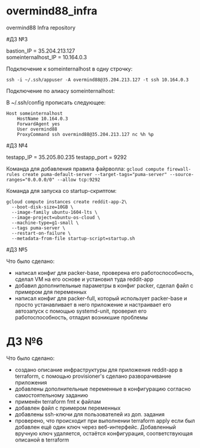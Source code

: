 # overmind88_infra
overmind88 Infra repository

#ДЗ №3

bastion_IP = 35.204.213.127  
someinternalhost_IP = 10.164.0.3

Подключение к someinternalhost в одну строчку:

`ssh -i ~/.ssh/appuser -A overmind88@35.204.213.127 -t ssh 10.164.0.3`

Подключение по алиасу someinternalhost:

В ~/.ssh/config прописать следующее:

```
Host someinternalhost
    HostName 10.164.0.3
    ForwardAgent yes
    User overmind88
    ProxyCommand ssh overmind88@35.204.213.127 nc %h %p
```

#ДЗ №4

testapp_IP = 35.205.80.235
testapp_port = 9292 

Команда для добавления правила файрволла: 
`gcloud compute firewall-rules create puma-default-server --target-tags="puma-server" --source-ranges="0.0.0.0/0" --allow tcp:9292`

Команда для запуска со startup-скриптом:

```
gcloud compute instances create reddit-app-2\
  --boot-disk-size=10GB \
  --image-family ubuntu-1604-lts \
  --image-project=ubuntu-os-cloud \
  --machine-type=g1-small \
  --tags puma-server \
  --restart-on-failure \
  --metadata-from-file startup-script=startup.sh

```

#ДЗ №5

Что было сделано:
- написал конфиг для packer-base, проверена его работоспособность, сделал VM на его основе и установил туда reddit-app
- добавил дополнительные параметры в конфиг packer, сделал файл с примером для переменных
- написал конфиг для packer-full, который использует packer-base и просто устанавливает в него приложение и настраивает его автозапуск с помощью systemd-unit, проверил его работоспособность, отладил возникшие проблемы

# ДЗ №6
Что было сделано:
- создано описание инфраструктуры для приложения reddit-app в terraform, с помощью provisioner's сделано разворачивание приложения
- добавлены дополнительные переменные в конфигурацию согласно самостоятельному заданию
- применён terraform fmt к файлам
- добавлен файл с примером переменных
- добавлены ssh-ключи для пользователей из доп. задания
- проверено, что происходит при выполнении terraform apply если был добавлен ещё один ключ через веб-интерфейс. Добавленный вручную ключ удаляется, остаётся конфигурация, соответствующая описаной в terraform
